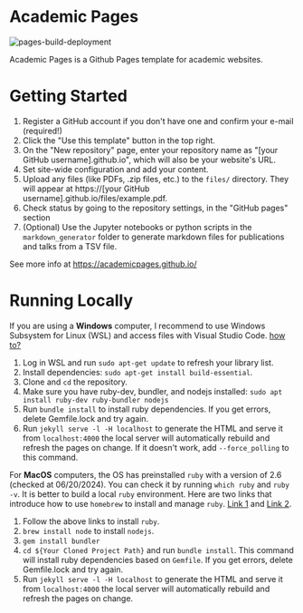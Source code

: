 
# Academic Pages

![pages-build-deployment](https://github.com/academicpages/academicpages.github.io/actions/workflows/pages/pages-build-deployment/badge.svg)

Academic Pages is a Github Pages template for academic websites.


# Getting Started

1. Register a GitHub account if you don't have one and confirm your e-mail (required!)
1. Click the "Use this template" button in the top right.
1. On the "New repository" page, enter your repository name as "[your GitHub username].github.io", which will also be your website's URL.
1. Set site-wide configuration and add your content.
1. Upload any files (like PDFs, .zip files, etc.) to the `files/` directory. They will appear at https://[your GitHub username].github.io/files/example.pdf.  
1. Check status by going to the repository settings, in the "GitHub pages" section
1. (Optional) Use the Jupyter notebooks or python scripts in the `markdown_generator` folder to generate markdown files for publications and talks from a TSV file.

See more info at https://academicpages.github.io/

# Running Locally

If you are using a **Windows** computer, I recommend to use Windows Subsystem for Linux (WSL) and access files with Visual Studio Code. [how to?](https://learn.microsoft.com/en-us/windows/wsl/install)

1. Log in WSL and run `sudo apt-get update` to refresh your library list.
2. Install dependencies: `sudo apt-get install build-essential`.
3. Clone and `cd` the repository.
4. Make sure you have ruby-dev, bundler, and nodejs installed: `sudo apt install ruby-dev ruby-bundler nodejs`
5. Run `bundle install` to install ruby dependencies. If you get errors, delete Gemfile.lock and try again.
6. Run `jekyll serve -l -H localhost` to generate the HTML and serve it from `localhost:4000` the local server will automatically rebuild and refresh the pages on change. If it doesn't work, add `--force_polling` to this command.

For **MacOS** computers, the OS has preinstalled `ruby` with a version of 2.6 (checked at 06/20/2024). You can check it by running `which ruby` and `ruby -v`. It is better to build a local `ruby` environment. Here are two links that introduce how to use `homebrew` to install and manage `ruby`. [Link 1](https://mac.install.guide/ruby/12) and [Link 2](https://jekyllrb.com/docs/installation/macos/). 

1. Follow the above links to install `ruby`.
2. `brew install node` to install `nodejs`.
3. `gem install bundler`
4. `cd ${Your Cloned Project Path}` and run `bundle install`. This command will install ruby dependencies based on `Gemfile`. If you get errors, delete Gemfile.lock and try again.
5. Run `jekyll serve -l -H localhost` to generate the HTML and serve it from `localhost:4000` the local server will automatically rebuild and refresh the pages on change.